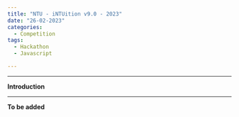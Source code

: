 ```yaml
---
title: "NTU - iNTUition v9.0 - 2023"
date: "26-02-2023"
categories:
  - Competition
tags:
  - Hackathon
  - Javascript

---
```


***

<strong>Introduction</strong>

***
<strong>To be added</strong>